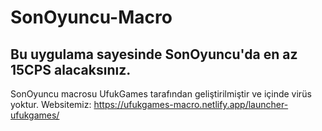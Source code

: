 # SonOyuncu-Macro
Bu uygulama sayesinde SonOyuncu'da en az 15CPS alacaksınız.
-----------------------------------------------------------
SonOyuncu macrosu UfukGames tarafından geliştirilmiştir ve içinde virüs yoktur.
Websitemiz: https://ufukgames-macro.netlify.app/launcher-ufukgames/
